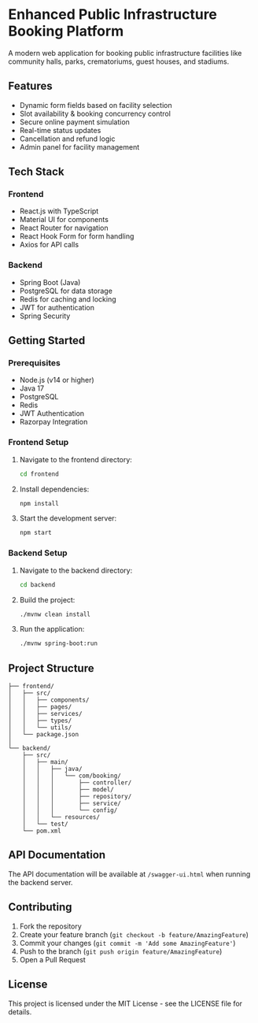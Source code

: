 # Enhanced Public Infrastructure Booking Platform

A modern web application for booking public infrastructure facilities like community halls, parks, crematoriums, guest houses, and stadiums.

## Features

- Dynamic form fields based on facility selection
- Slot availability & booking concurrency control
- Secure online payment simulation
- Real-time status updates
- Cancellation and refund logic
- Admin panel for facility management

## Tech Stack

### Frontend

- React.js with TypeScript
- Material UI for components
- React Router for navigation
- React Hook Form for form handling
- Axios for API calls

### Backend

- Spring Boot (Java)
- PostgreSQL for data storage
- Redis for caching and locking
- JWT for authentication
- Spring Security

## Getting Started

### Prerequisites

- Node.js (v14 or higher)
- Java 17
- PostgreSQL
- Redis
- JWT Authentication
- Razorpay Integration

### Frontend Setup

1. Navigate to the frontend directory:

   ```bash
   cd frontend
   ```

2. Install dependencies:

   ```bash
   npm install
   ```

3. Start the development server:
   ```bash
   npm start
   ```

### Backend Setup

1. Navigate to the backend directory:

   ```bash
   cd backend
   ```

2. Build the project:

   ```bash
   ./mvnw clean install
   ```

3. Run the application:
   ```bash
   ./mvnw spring-boot:run
   ```

## Project Structure

```
├── frontend/
│   ├── src/
│   │   ├── components/
│   │   ├── pages/
│   │   ├── services/
│   │   ├── types/
│   │   └── utils/
│   └── package.json
│
└── backend/
    ├── src/
    │   ├── main/
    │   │   ├── java/
    │   │   │   └── com/booking/
    │   │   │       ├── controller/
    │   │   │       ├── model/
    │   │   │       ├── repository/
    │   │   │       ├── service/
    │   │   │       └── config/
    │   │   └── resources/
    │   └── test/
    └── pom.xml
```

## API Documentation

The API documentation will be available at `/swagger-ui.html` when running the backend server.

## Contributing

1. Fork the repository
2. Create your feature branch (`git checkout -b feature/AmazingFeature`)
3. Commit your changes (`git commit -m 'Add some AmazingFeature'`)
4. Push to the branch (`git push origin feature/AmazingFeature`)
5. Open a Pull Request

## License

This project is licensed under the MIT License - see the LICENSE file for details.
